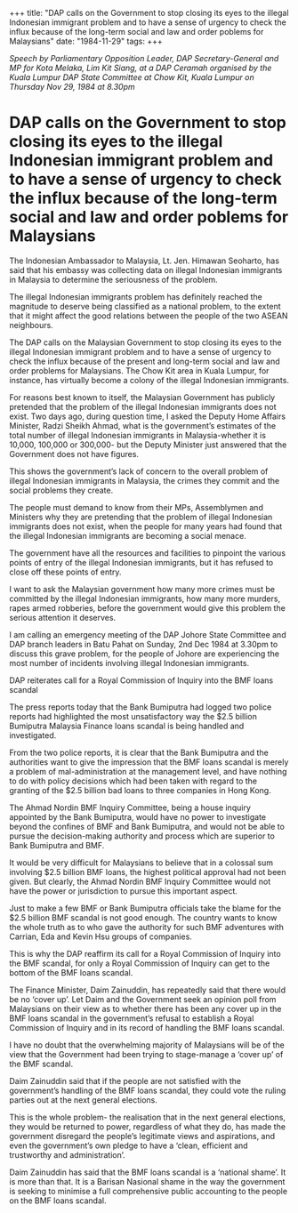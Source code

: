 +++ 
title: "DAP calls on the Government to stop closing its eyes to the illegal Indonesian immigrant problem and to have a sense of urgency to check the influx because of the long-term social and law and order poblems for Malaysians"
date: "1984-11-29"
tags:
+++

_Speech by Parliamentary Opposition Leader, DAP Secretary-General and MP for Kota Melaka, Lim Kit Siang, at a DAP Ceramah organised by the Kuala Lumpur DAP State Committee at Chow Kit, Kuala Lumpur on Thursday Nov 29, 1984 at 8.30pm_

# DAP calls on the Government to stop closing its eyes to the illegal Indonesian immigrant problem and to have a sense of urgency to check the influx because of the long-term social and law and order poblems for Malaysians

The Indonesian Ambassador to Malaysia, Lt. Jen. Himawan Seoharto, has said that his embassy was collecting data on illegal Indonesian immigrants in Malaysia to determine the seriousness of the problem.</u>

The illegal Indonesian immigrants problem has definitely reached the magnitude to deserve being classified as a national problem, to the extent that it might affect the good relations between the people of the two ASEAN neighbours.

The DAP calls on the Malaysian Government to stop closing its eyes to the illegal Indonesian immigrant problem and to have a sense of urgency to check the influx because of the present and long-term social and law and order problems for Malaysians. The Chow Kit area in Kuala Lumpur, for instance, has virtually become a colony of the illegal Indonesian immigrants.

For reasons best known to itself, the Malaysian Government has publicly pretended that the problem of the illegal Indonesian immigrants does not exist. Two days ago, during question time, I asked the Deputy Home Affairs Minister, Radzi Sheikh Ahmad, what is the government’s estimates of the total number of illegal Indonesian immigrants in Malaysia-whether it is 10,000, 100,000 or 300,000- but the Deputy Minister just answered that the Government does not have figures.

This shows the government’s lack of concern to the overall problem of illegal Indonesian immigrants in Malaysia, the crimes they commit and the social problems they create.

The people must demand to know from their MPs, Assemblymen and Ministers why they are pretending that the problem of illegal Indonesian immigrants does not exist, when the people for many years had found that the illegal Indonesian immigrants are becoming a social menace.

The government have all the resources and facilities to pinpoint the various points of entry of the illegal Indonesian immigrants, but it has refused to close off these points of entry.

I want to ask the Malaysian government how many more crimes must be committed by the illegal Indonesian immigrants, how many more murders, rapes armed robberies, before the government would give this problem the serious attention it deserves.

I am calling an emergency meeting of the DAP Johore State Committee and DAP branch leaders in Batu Pahat on Sunday, 2nd Dec 1984 at 3.30pm to discuss this grave problem, for the people of Johore are experiencing the most number of incidents involving illegal Indonesian immigrants.

DAP reiterates call for a Royal Commission of Inquiry into the BMF loans scandal

The press reports today that the Bank Bumiputra had logged two police reports had highlighted the most unsatisfactory way the $2.5 billion Bumiputra Malaysia Finance loans scandal is being handled and investigated.

From the two police reports, it is clear that the Bank Bumiputra and the authorities want to give the impression that the BMF loans scandal is merely a problem of mal-administration at the management level, and have nothing to do with policy decisions which had been taken with regard to the granting of the $2.5 billion bad loans to three companies in Hong Kong.

The Ahmad Nordin BMF Inquiry Committee, being a house inquiry appointed by the Bank Bumiputra, would have no power to investigate beyond the confines of BMF and Bank Bumiputra, and would not be able to pursue the decision-making authority and process which are superior to Bank Bumiputra and BMF.

It would be very difficult for Malaysians to believe that in a colossal sum involving $2.5 billion BMF loans, the highest political approval had not been given. But clearly, the Ahmad Nordin BMF Inquiry Committee would not have the power or jurisdiction to pursue this important aspect.

Just to make a few BMF or Bank Bumiputra officials take the blame for the $2.5 billion BMF scandal is not good enough. The country wants to know the whole truth as to who gave the authority for such BMF adventures with Carrian, Eda and Kevin Hsu groups of companies.

This is why the DAP reaffirm its call for a Royal Commission of Inquiry into the BMF scandal, for only a Royal Commission of Inquiry can get to the bottom of the BMF loans scandal.

The Finance Minister, Daim Zainuddin, has repeatedly said that there would be no ‘cover up’. Let Daim and the Government seek an opinion poll from Malaysians on their view as to whether there has been any cover up in the BMF loans scandal in the government’s refusal to establish a Royal Commission of Inquiry and in its record of handling the BMF loans scandal.

I have no doubt that the overwhelming majority of Malaysians will be of the view that the Government had been trying to stage-manage a ‘cover up’ of the BMF scandal.

Daim Zainuddin said that if the people are not satisfied with the government’s handling of the BMF loans scandal, they could vote the ruling parties out at the next general elections.

This is the whole problem- the realisation that in the next general elections, they would be returned to power, regardless of what they do, has made the government disregard the people’s legitimate views and aspirations, and even the government’s own pledge to have a ‘clean, efficient and trustworthy and administration’.

Daim Zainuddin has said that the BMF loans scandal is a ‘national shame’. It is more than that. It is a Barisan Nasional shame in the way the government is seeking to minimise a full comprehensive public accounting to the people on the BMF loans scandal.
 

